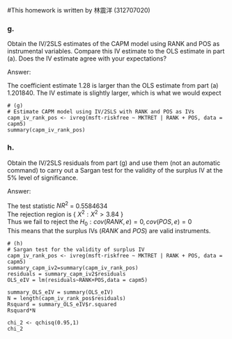 
#This homework is written by 林震洋 (312707020)

### g.

Obtain the IV/2SLS estimates of the CAPM model using RANK and POS as instrumental variables. Compare this IV estimate to the OLS estimate in part (a). Does the IV estimate agree with your expectations?

Answer:

The coefficient estimate 1.28 is larger than the OLS estimate from part (a) 1.201840. The IV estimate is slightly larger, which is what we would expect

```{r}
# (g)
# Estimate CAPM model using IV/2SLS with RANK and POS as IVs
capm_iv_rank_pos <- ivreg(msft-riskfree ~ MKTRET | RANK + POS, data = capm5)
summary(capm_iv_rank_pos)
```


### h.

Obtain the IV/2SLS residuals from part (g) and use them (not an automatic command) to carry out a Sargan test for the validity of the surplus IV at the 5% level of significance.

Answer:

The test statistic $NR^2$ = 0.5584634\
The rejection region is { $X^2:X^2>3.84$ } \
Thus we fail to reject the $H_0:cov(RANK,e)=0 , cov(POS,e)=0$\
This means that the surplus IVs ($RANK$ and $POS$) are valid instruments.

```{r}
# (h)
# Sargan test for the validity of surplus IV
capm_iv_rank_pos <- ivreg(msft-riskfree ~ MKTRET | RANK + POS, data = capm5)
summary_capm_iv2=summary(capm_iv_rank_pos)
residuals = summary_capm_iv2$residuals
OLS_eIV = lm(residuals~RANK+POS,data = capm5)

summary_OLS_eIV = summary(OLS_eIV)
N = length(capm_iv_rank_pos$residuals)
Rsquard = summary_OLS_eIV$r.squared
Rsquard*N

chi_2 <- qchisq(0.95,1)
chi_2
```
